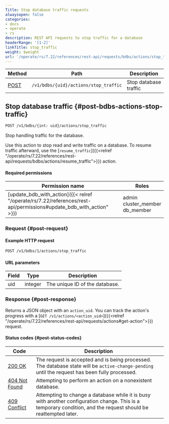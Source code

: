 ```yaml
---
Title: Stop database traffic requests
alwaysopen: false
categories:
- docs
- operate
- rs
description: REST API requests to stop traffic for a database
headerRange: '[1-2]'
linkTitle: stop_traffic
weight: $weight
url: '/operate/rs/7.22/references/rest-api/requests/bdbs/actions/stop_traffic/'
---
```


| Method | Path | Description |
|--------|------|-------------|
| [POST](#post-bdbs-actions-stop-traffic) | `/v1/bdbs/{uid}/actions/stop_traffic` | Stop database traffic |

## Stop database traffic {#post-bdbs-actions-stop-traffic}

```sh
POST /v1/bdbs/{int: uid}/actions/stop_traffic
```

Stop handling traffic for the database.

Use this action to stop read and write traffic on a database. To resume traffic afterward, use the [`resume_traffic`]({{<relref "/operate/rs/7.22/references/rest-api/requests/bdbs/actions/resume_traffic">}}) action.

#### Required permissions

| Permission name | Roles |
|-----------------|-------|
| [update_bdb_with_action]({{< relref "/operate/rs/7.22/references/rest-api/permissions#update_bdb_with_action" >}}) | admin<br />cluster_member<br />db_member |

### Request {#post-request}

#### Example HTTP request

```sh
POST /v1/bdbs/1/actions/stop_traffic
```

#### URL parameters

| Field | Type | Description |
|-------|------|-------------|
| uid | integer | The unique ID of the database. |

### Response {#post-response}

Returns a JSON object with an `action_uid`. You can track the action's progress with a [`GET /v1/actions/<action_uid>`]({{<relref "/operate/rs/7.22/references/rest-api/requests/actions#get-action">}}) request.

#### Status codes {#post-status-codes}

| Code | Description |
|------|-------------|
| [200 OK](https://www.rfc-editor.org/rfc/rfc9110.html#name-200-ok) | The request is accepted and is being processed. The database state will be `active-change-pending` until the request has been fully processed. |
| [404 Not Found](https://www.rfc-editor.org/rfc/rfc9110.html#name-404-not-found) | Attempting to perform an action on a nonexistent database. |
| [409 Conflict](https://www.rfc-editor.org/rfc/rfc9110.html#name-409-conflict) | Attempting to change a database while it is busy with another configuration change. This is a temporary condition, and the request should be reattempted later. |
